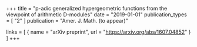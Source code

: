 +++
title = "p-adic generalized hypergeometric functions from the viewpoint of arithmetic D-modules"
date = "2019-01-01"
publication_types = [ "2" ]
publication = "Amer. J. Math. (to appear)"

links = [ { name = "arXiv preprint", url = "https://arxiv.org/abs/1607.04852" } ]
+++
